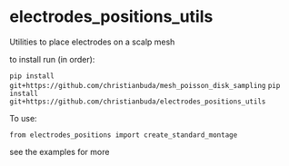 # electrodes_positions_utils
Utilities to place electrodes on a scalp mesh

to install run (in order):

```pip install git+https://github.com/christianbuda/mesh_poisson_disk_sampling```
```pip install git+https://github.com/christianbuda/electrodes_positions_utils```

To use:

```from electrodes_positions import create_standard_montage```

see the examples for more
